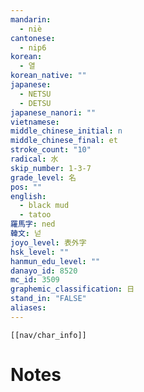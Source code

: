 ```yaml
---
mandarin:
  - niè
cantonese:
  - nip6
korean:
  - 열
korean_native: ""
japanese:
  - NETSU
  - DETSU
japanese_nanori: ""
vietnamese:
middle_chinese_initial: n
middle_chinese_final: et
stroke_count: "10"
radical: 水
skip_number: 1-3-7
grade_level: 名
pos: ""
english:
  - black mud
  - tatoo
羅馬字: ned
韓文: 넏
joyo_level: 表外字
hsk_level: ""
hanmun_edu_level: ""
danayo_id: 8520
mc_id: 3509
graphemic_classification: 日
stand_in: "FALSE"
aliases:
---
```

```meta-bind-embed
[[nav/char_info]]
```

# Notes
